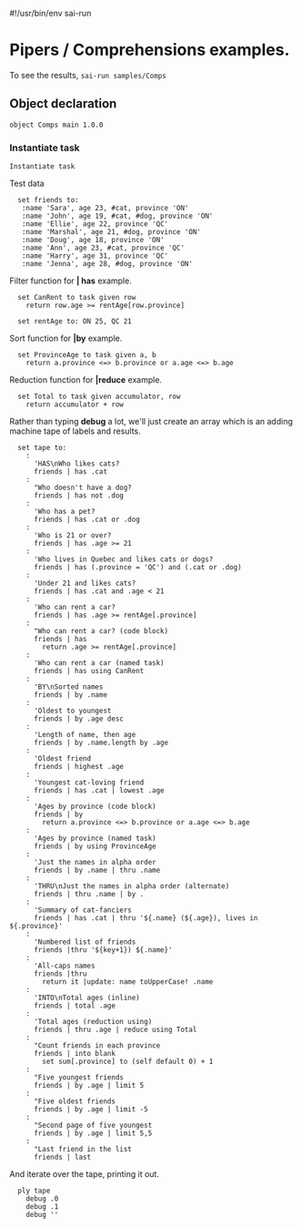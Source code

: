 #!/usr/bin/env sai-run

# Pipers / Comprehensions examples.

To see the results, `sai-run samples/Comps`

## Object declaration

    object Comps main 1.0.0

### Instantiate task 

    Instantiate task

Test data

      set friends to:
       :name 'Sara', age 23, #cat, province 'ON'
       :name 'John', age 19, #cat, #dog, province 'ON'
       :name 'Ellie', age 22, province 'QC'
       :name 'Marshal', age 21, #dog, province 'ON'
       :name 'Doug', age 18, province 'ON'
       :name 'Ann', age 23, #cat, province 'QC'
       :name 'Harry', age 31, province 'QC'
       :name 'Jenna', age 28, #dog, province 'ON'

Filter function for __| has__ example.

      set CanRent to task given row
        return row.age >= rentAge[row.province]

      set rentAge to: ON 25, QC 21

Sort function for __|by__ example.

      set ProvinceAge to task given a, b
        return a.province <=> b.province or a.age <=> b.age

Reduction function for __|reduce__ example.

      set Total to task given accumulator, row
        return accumulator + row

Rather than typing __debug__ a lot, we'll just create an array which is an adding machine tape of labels and results.
  
      set tape to:
        : 
          'HAS\nWho likes cats?
          friends | has .cat
        : 
          "Who doesn't have a dog?
          friends | has not .dog
        : 
          'Who has a pet?
          friends | has .cat or .dog
        : 
          'Who is 21 or over?
          friends | has .age >= 21
        : 
          'Who lives in Quebec and likes cats or dogs?
          friends | has (.province = 'QC') and (.cat or .dog)
        : 
          'Under 21 and likes cats?
          friends | has .cat and .age < 21 
        : 
          'Who can rent a car?
          friends | has .age >= rentAge[.province]
        : 
          "Who can rent a car? (code block)
          friends | has
            return .age >= rentAge[.province]
        : 
          'Who can rent a car (named task)
          friends | has using CanRent
        : 
          'BY\nSorted names
          friends | by .name
        : 
          'Oldest to youngest
          friends | by .age desc
        : 
          'Length of name, then age
          friends | by .name.length by .age
        : 
          'Oldest friend
          friends | highest .age
        : 
          'Youngest cat-loving friend
          friends | has .cat | lowest .age
        : 
          'Ages by province (code block)
          friends | by
            return a.province <=> b.province or a.age <=> b.age
        : 
          'Ages by province (named task)
          friends | by using ProvinceAge
        : 
          'Just the names in alpha order
          friends | by .name | thru .name
        : 
          'THRU\nJust the names in alpha order (alternate)
          friends | thru .name | by .
        : 
          'Summary of cat-fanciers
          friends | has .cat | thru '${.name} (${.age}), lives in ${.province}'
        : 
          'Numbered list of friends
          friends |thru '${key+1}) ${.name}'
        : 
          'All-caps names
          friends |thru
            return it |update: name toUpperCase! .name
        : 
          'INTO\nTotal ages (inline)
          friends | total .age
        : 
          'Total ages (reduction using)
          friends | thru .age | reduce using Total  
        : 
          "Count friends in each province
          friends | into blank
            set sum[.province] to (self default 0) + 1
        : 
          "Five youngest friends
          friends | by .age | limit 5
        : 
          "Five oldest friends
          friends | by .age | limit -5
        : 
          "Second page of five youngest
          friends | by .age | limit 5,5
        : 
          "Last friend in the list
          friends | last
  
And iterate over the tape, printing it out.

      ply tape 
        debug .0
        debug .1
        debug ''
        